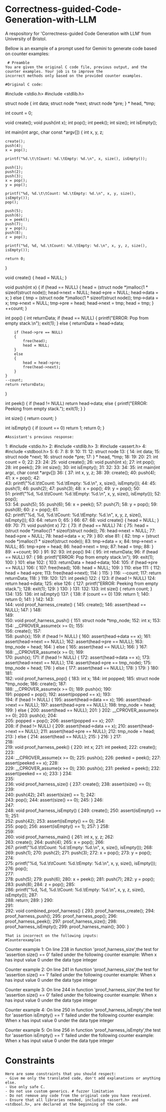 # Correctness-guided-Code-Generation-with-LLM
A respository for 'Correctness-guided Code Generation with LLM' from University of Bristol.

Bellow is an example of a prompt used for Gemini to generate code based on counter examples:


     # Preamble
    You are given the original C code file, previous output, and the counter examples. Your job is to improve the 
    incorrect methods only based on the provided counter examples.
    
    #Original C code:




#include <stdio.h>
#include <stdlib.h>







struct node
{
    int data;
    struct node *next;
    struct node *pre;
} * head, *tmp;



int count = 0;



void create();
void push(int x);
int pop();
int peek();
int size();
int isEmpty();




int main(int argc, char const *argv[])
{
    int x, y, z;

    create();
    push(4);
    x = pop();
    
    printf("%d.\t\tCount: %d.\tEmpty: %d.\n", x, size(), isEmpty());

    push(1);
    push(2);
    push(3);
    x = pop();
    y = pop();
    
    printf("%d, %d.\t\tCount: %d.\tEmpty: %d.\n", x, y, size(), isEmpty());
    pop();  

    push(5);
    push(6);
    x = peek();
    push(7);
    y = pop();
    push(8);
    z = pop();
    
    printf("%d, %d, %d.\tCount: %d.\tEmpty: %d.\n", x, y, z, size(), isEmpty());

    return 0;
}


void create() { head = NULL; }


void push(int x)
{
    if (head == NULL)
    {
        head = (struct node *)malloc(1 * sizeof(struct node));
        head->next = NULL;
        head->pre = NULL;
        head->data = x;
    }
    else
    {
        tmp = (struct node *)malloc(1 * sizeof(struct node));
        tmp->data = x;
        tmp->next = NULL;
        tmp->pre = head;
        head->next = tmp;
        head = tmp;
    }
    ++count;
}


int pop()
{
    int returnData;
    if (head == NULL)
    {
        printf("ERROR: Pop from empty stack.\n");
        exit(1);
    }
    else
    {
        returnData = head->data;

        if (head->pre == NULL)
        {
            free(head);
            head = NULL;
        }
        else
        {
            head = head->pre;
            free(head->next);
        }
    }
    --count;
    return returnData;
}


int peek()
{
    if (head != NULL)
        return head->data;
    else
    {
        printf("ERROR: Peeking from empty stack.");
        exit(1);
    }
}


int size() { return count; }


int isEmpty()
{
    if (count == 0)
        return 1;
    return 0;
}

    
    #Assistant's previous response:
1: #include <stdio.h>
2: #include <stdlib.h>
3: #include <assert.h>
4: #include <stdbool.h>
5: 
6: 
7: 
8: 
9: 
10: 
11: 
12: struct node
13: {
14:     int data;
15:     struct node *next;
16:     struct node *pre;
17: } * head, *tmp;
18: 
19: 
20: 
21: int count = 0;
22: 
23: 
24: 
25: void create();
26: void push(int x);
27: int pop();
28: int peek();
29: int size();
30: int isEmpty();
31: 
32: 
33: 
34: 
35: int main(int argc, char const *argv[])
36: {
37:     int x, y, z;
38: 
39:     create();
40:     push(4);
41:     x = pop();
42:     
43:     printf("%d.\t\tCount: %d.\tEmpty: %d.\n", x, size(), isEmpty());
44: 
45:     push(1);
46:     push(2);
47:     push(3);
48:     x = pop();
49:     y = pop();
50:     
51:     printf("%d, %d.\t\tCount: %d.\tEmpty: %d.\n", x, y, size(), isEmpty());
52:     pop();  
53: 
54:     push(5);
55:     push(6);
56:     x = peek();
57:     push(7);
58:     y = pop();
59:     push(8);
60:     z = pop();
61:     
62:     printf("%d, %d, %d.\tCount: %d.\tEmpty: %d.\n", x, y, z, size(), isEmpty());
63: 
64:     return 0;
65: }
66: 
67: 
68: void create() { head = NULL; }
69: 
70: 
71: void push(int x)
72: {
73:     if (head == NULL)
74:     {
75:         head = (struct node *)malloc(1 * sizeof(struct node));
76:         head->next = NULL;
77:         head->pre = NULL;
78:         head->data = x;
79:     }
80:     else
81:     {
82:         tmp = (struct node *)malloc(1 * sizeof(struct node));
83:         tmp->data = x;
84:         tmp->next = NULL;
85:         tmp->pre = head;
86:         head->next = tmp;
87:         head = tmp;
88:     }
89:     ++count;
90: }
91: 
92: 
93: int pop()
94: {
95:     int returnData;
96:     if (head == NULL)
97:     {
98:         printf("ERROR: Pop from empty stack.\n");
99:         exit(1);
100:     }
101:     else
102:     {
103:         returnData = head->data;
104: 
105:         if (head->pre == NULL)
106:         {
107:             free(head);
108:             head = NULL;
109:         }
110:         else
111:         {
112:             head = head->pre;
113:             free(head->next);
114:         }
115:     }
116:     --count;
117:     return returnData;
118: }
119: 
120: 
121: int peek()
122: {
123:     if (head != NULL)
124:         return head->data;
125:     else
126:     {
127:         printf("ERROR: Peeking from empty stack.");
128:         exit(1);
129:     }
130: }
131: 
132: 
133: int size() { return count; }
134: 
135: 
136: int isEmpty()
137: {
138:     if (count == 0)
139:         return 1;
140:     return 0;
141: }
142: 
143:     
144:     void proof_harness_create() {
145:         create();
146:         assert(head == NULL);
147:     }
148:     
149:     
150:     void proof_harness_push() {
151:         struct node *tmp_node;
152:         int x;
153:         
154:         __CPROVER_assume(x >= 0);
155:         
156:         create();
157:         
158:         push(x);
159:         if (head != NULL) {
160:             assert(head->data == x);
161:             assert(head->next == NULL);
162:             assert(head->pre == NULL);
163:             tmp_node = head;
164:         } else {
165:             assert(head == NULL);
166:         }
167:         
168:         __CPROVER_assume(x >= 0);
169:         
170:         push(x);
171:         if (head != NULL) {
172:             assert(head->data == x);
173:             assert(head->next == NULL);
174:             assert(head->pre == tmp_node);
175:             tmp_node = head;
176:         } else {
177:             assert(head == NULL);
178:         }
179:     }
180:     
181:     
182:     void proof_harness_pop() {
183:         int x;
184:         int popped;
185:         struct node *tmp_node;
186:         create();
187:         
188:         __CPROVER_assume(x >= 0);
189:         push(x);
190:         
191:         popped = pop();
192:         assert(popped == x);
193:         
194:         if (head != NULL) {
195:             assert(head->data == x);
196:             assert(head->next == NULL);
197:             assert(head->pre == NULL);
198:             tmp_node = head;
199:         } else {
200:             assert(head == NULL);
201:         }
202:         __CPROVER_assume(x >= 0);
203:         push(x);
204:         
205:         popped = pop();
206:         assert(popped == x);
207:         
208:         if (head != NULL) {
209:             assert(head->data == x);
210:             assert(head->next == NULL);
211:             assert(head->pre == NULL);
212:             tmp_node = head;
213:         } else {
214:             assert(head == NULL);
215:         }
216:     }
217:     
218:     
219:     void proof_harness_peek() {
220:         int x;
221:         int peeked;
222:         create();
223:         
224:         __CPROVER_assume(x >= 0);
225:         push(x);
226:         peeked = peek();
227:         assert(peeked == x);
228:         
229:         __CPROVER_assume(x >= 0);
230:         push(x);
231:         peeked = peek();
232:         assert(peeked == x);
233:     }
234:     
235:     
236:     void proof_harness_size() {
237:         create();
238:         assert(size() == 0);
239:         
240:         push(42);
241:         assert(size() == 1);
242:         
243:         pop();
244:         assert(size() == 0);
245:     }
246:     
247:     
248:     void proof_harness_isEmpty() {
249:         create();
250:         assert(isEmpty() == 1);
251:         
252:         push(42);
253:         assert(isEmpty() == 0);
254:         
255:         pop();
256:         assert(isEmpty() == 1);
257:     }
258:     
259:     
260:     void proof_harness_main() {
261:         int x, y, z;
262:         
263:         create();
264:         push(4);
265:         x = pop();
266:         
267:         printf("%d.\t\tCount: %d.\tEmpty: %d.\n", x, size(), isEmpty());
268:         
269:         push(1);
270:         push(2);
271:         push(3);
272:         x = pop();
273:         y = pop();
274:         
275:         printf("%d, %d.\t\tCount: %d.\tEmpty: %d.\n", x, y, size(), isEmpty());
276:         pop();  
277:         
278:         push(5);
279:         push(6);
280:         x = peek();
281:         push(7);
282:         y = pop();
283:         push(8);
284:         z = pop();
285:         
286:         printf("%d, %d, %d.\tCount: %d.\tEmpty: %d.\n", x, y, z, size(), isEmpty());
287:         
288:         return;
289:     }
290:     
291:     
292:     void combined_proof_harness() {
293:         proof_harness_create();
294:         proof_harness_push();
295:         proof_harness_pop();
296:         proof_harness_peek();
297:         proof_harness_size();
298:         proof_harness_isEmpty();
299:         proof_harness_main();
300:     }
    
    That is incorrect on the following inputs:
    #Counterexamples
Counter example 1:
On line 238 in function 'proof_harness_size',the test for 'assertion size() == 0' failed under the following counter example: 
When x has input value 0 under the data type integer

Counter example 2:
On line 241 in function 'proof_harness_size',the test for 'assertion size() == 1' failed under the following counter example: 
When x has input value 0 under the data type integer

Counter example 3:
On line 244 in function 'proof_harness_size',the test for 'assertion size() == 0' failed under the following counter example: 
When x has input value 0 under the data type integer

Counter example 4:
On line 250 in function 'proof_harness_isEmpty',the test for 'assertion isEmpty() == 1' failed under the following counter example: 
When x has input value 0 under the data type integer

Counter example 5:
On line 256 in function 'proof_harness_isEmpty',the test for 'assertion isEmpty() == 1' failed under the following counter example: 
When x has input value 0 under the data type integer


    
# Constraints
    Here are some constraints that you should respect:
    - Give me only the translated code, don't add explanations or anything else. 
    - Use only safe C.
    - Do not use custom generics. # fuzzer limitation
    - Do not remove any code from the original code you have received.
    - Ensure that all libraries needed, including <assert.h> and <stdbool.h>, are declared at the beginning of the code.
    
